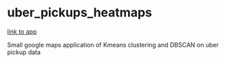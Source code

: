 # uber_pickups_heatmaps

<a href="https://uberheatmaps.netlify.com">link to app</a>

<p>Small google maps application of Kmeans clustering and DBSCAN on uber pickup data</p>
